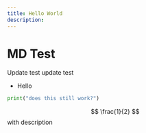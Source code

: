 ```yaml
---
title: Hello World
description:
---
```


# MD Test


Update test update test
- Hello
```python
print("does this still work?")
```

$$ \frac{1}{2} $$
with description


